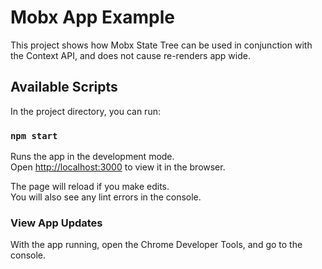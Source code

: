 # Mobx App Example

This project shows how Mobx State Tree can be used in conjunction with the Context API, and does not cause re-renders app wide.


## Available Scripts

In the project directory, you can run:

### `npm start`

Runs the app in the development mode.\
Open [http://localhost:3000](http://localhost:3000) to view it in the browser.

The page will reload if you make edits.\
You will also see any lint errors in the console.

### View App Updates

With the app running, open the Chrome Developer Tools, and go to the console.  
